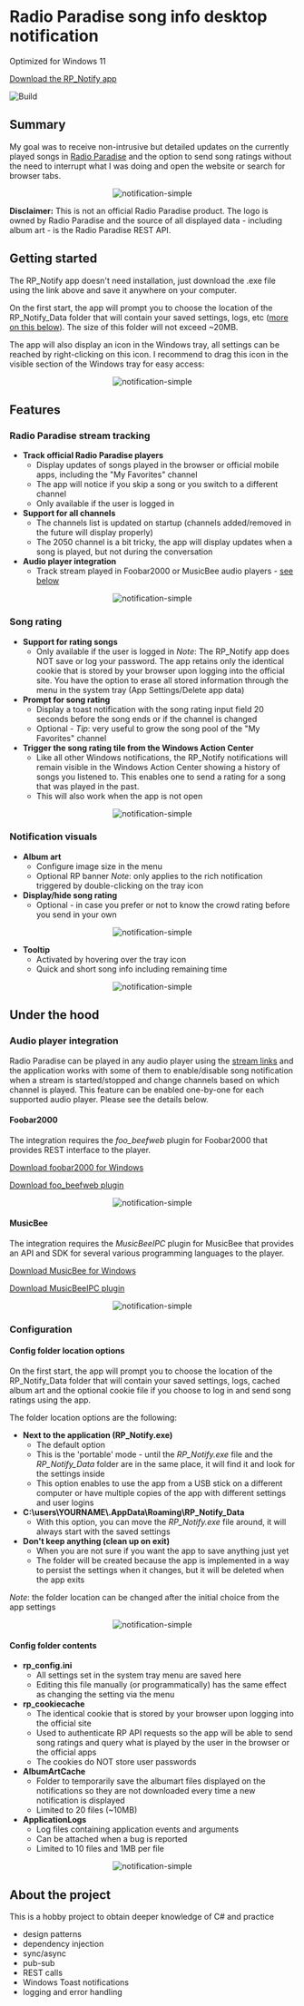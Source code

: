# Radio Paradise song info desktop notification

Optimized for Windows 11

[Download the RP_Notify app](https://github.com/gvajda/radio-paradise-song-notification/releases/latest/download/RP_Notify.exe)

![Build](https://github.com/gvajda/radio-paradise-song-notification/workflows/Build/badge.svg)

## Summary

My goal was to receive non-intrusive but detailed updates on the currently played songs in [Radio Paradise](https://radioparadise.com/) and the option to send song ratings without the need to interrupt what I was doing and open the website or search for browser tabs.

<p align="center"><img src=".screenshots/SongStartToast.gif" alt="notification-simple"/></p>

**Disclaimer:** This is not an official Radio Paradise product. The logo is owned by Radio Paradise and the source of all displayed data - including album art - is the Radio Paradise REST API.

## Getting started

The RP_Notify app doesn't need installation, just download the .exe file using the link above and save it anywhere on your computer.

On the first start, the app will prompt you to choose the location of the RP_Notify_Data folder that will contain your saved settings, logs, etc ([more on this below](#configuration)). The size of this folder will not exceed ~20MB.

The app will also display an icon in the Windows tray, all settings can be reached by right-clicking on this icon. I recommend to drag this icon in the visible section of the Windows tray for easy access:

<p align="center"><img src=".screenshots/GettingStarted.gif" alt="notification-simple"/></p>

## Features

### Radio Paradise stream tracking

- **Track official Radio Paradise players**
  - Display updates of songs played in the browser or official mobile apps, including the "My Favorites" channel
  - The app will notice if you skip a song or you switch to a different channel
  - Only available if the user is logged in
- **Support for all channels**
  - The channels list is updated on startup (channels added/removed in the future will display properly)
  - The 2050 channel is a bit tricky, the app will display updates when a song is played, but not during the conversation
- **Audio player integration**
  - Track stream played in Foobar2000 or MusicBee audio players - [see below](#audio-player-integration)

<p align="center"><img src=".screenshots/ChannelTracking.gif" alt="notification-simple"/></p>

### Song rating

- **Support for rating songs**
  - Only available if the user is logged in
  *Note*: The RP_Notify app does NOT save or log your password. The app retains only the identical cookie that is stored by your browser upon logging into the official site. You have the option to erase all stored information through the menu in the system tray (App Settings/Delete app data)
- **Prompt for song rating**
  - Display a toast notification with the song rating input field 20 seconds before the song ends or if the channel is changed
  - Optional - *Tip*: very useful to grow the song pool of the "My Favorites" channel
- **Trigger the song rating tile from the Windows Action Center**
  - Like all other Windows notifications, the RP_Notify notifications will remain visible in the Windows Action Center showing a history of songs you listened to. This enables one to send a rating for a song that was played in the past.
  - This will also work when the app is not open

<p align="center"><img src=".screenshots/SongRating.gif" alt="notification-simple"/></p>

### Notification visuals

- **Album art**
  - Configure image size in the menu
  - Optional RP banner
  *Note*: only applies to the rich notification triggered by double-clicking on the tray icon
- **Display/hide song rating**
  - Optional - in case you prefer or not to know the crowd rating before you send in your own

<p align="center"><img src=".screenshots/ToastVisualOptions.gif" alt="notification-simple"/></p>

- **Tooltip**
  - Activated by hovering over the tray icon
  - Quick and short song info including remaining time

<p align="center"><img src=".screenshots/Tooltip.gif" alt="notification-simple"/></p>

## Under the hood

### Audio player integration

Radio Paradise can be played in any audio player using the [stream links](https://radioparadise.com/listen/stream-links) and the application works with some of them to enable/disable song notification when a stream is started/stopped and change channels based on which channel is played. This feature can be enabled one-by-one for each supported audio player. Please see the details below.

#### Foobar2000

The integration requires the *foo_beefweb* plugin for Foobar2000 that provides REST interface to the player.

[Download foobar2000 for Windows](https://www.foobar2000.org/download)

[Download foo_beefweb plugin](https://www.foobar2000.org/components/view/foo_beefweb)

<p align="center"><img src=".screenshots/Foobar2000Integration.gif" alt="notification-simple"/></p>

#### MusicBee

The integration requires the *MusicBeeIPC* plugin for MusicBee that provides an API and SDK for several various programming languages to the player.

[Download MusicBee for Windows](https://getmusicbee.com/downloads/)

[Download MusicBeeIPC plugin](https://getmusicbee.com/forum/index.php?topic=11492.msg70007)

<p align="center"><img src=".screenshots/MusicBeeIntegration.gif" alt="notification-simple"/></p>

### Configuration

#### Config folder location options

On the first start, the app will prompt you to choose the location of the RP_Notify_Data folder that will contain your saved settings, logs, cached album art and the optional cookie file if you choose to log in and send song ratings using the app.

The folder location options are the following:

- **Next to the application (RP_Notify.exe)**
  - The default option
  - This is the 'portable' mode - until the *RP_Notify.exe* file and the *RP_Notify_Data* folder are in the same place, it will find it and look for the settings inside
  - This option enables to use the app from a USB stick on a different computer or have multiple copies of the app with different settings and user logins
- **C:\users\YOURNAME\\.AppData\Roaming\RP_Notify_Data**
  - With this option, you can move the *RP_Notify.exe* file around, it will always start with the saved settings
- **Don't keep anything (clean up on exit)**
  - When you are not sure if you want the app to save anything just yet
  - The folder will be created because the app is implemented in a way to persist the settings when it changes, but it will be deleted when the app exits

*Note*: the folder location can be changed after the initial choice from the app settings

<p align="center"><img src=".screenshots/ConfigFolderMigrate.gif" alt="notification-simple"/></p>

#### Config folder contents

- **rp_config.ini**
  - All settings set in the system tray menu are saved here
  - Editing this file manually (or programmatically) has the same effect as changing the setting via the menu
- **rp_cookiecache**
  - The identical cookie that is stored by your browser upon logging into the official site
  - Used to authenticate RP API requests so the app will be able to send song ratings and query what is played by the user in the browser or the official apps
  - The cookies do NOT store user passwords
- **AlbumArtCache**
  - Folder to temporarily save the albumart files displayed on the notifications so they are not downloaded every time a new notification is displayed
  - Limited to 20 files (~10MB)
- **ApplicationLogs**
  - Log files containing application events and arguments
  - Can be attached when a bug is reported
  - Limited to 10 files and 1MB per file

<p align="center"><img src=".screenshots/appdata-contents.png" alt="notification-simple"/></p>

## About the project

This is a hobby project to obtain deeper knowledge of C# and practice

- design patterns
- dependency injection
- sync/async
- pub-sub
- REST calls
- Windows Toast notifications
- logging and error handling
